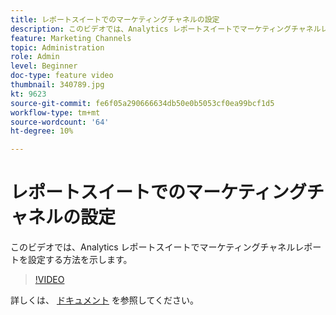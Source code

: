 ```yaml
---
title: レポートスイートでのマーケティングチャネルの設定
description: このビデオでは、Analytics レポートスイートでマーケティングチャネルレポートを設定する方法を示します。
feature: Marketing Channels
topic: Administration
role: Admin
level: Beginner
doc-type: feature video
thumbnail: 340789.jpg
kt: 9623
source-git-commit: fe6f05a290666634db50e0b5053cf0ea99bcf1d5
workflow-type: tm+mt
source-wordcount: '64'
ht-degree: 10%

---
```



# レポートスイートでのマーケティングチャネルの設定

このビデオでは、Analytics レポートスイートでマーケティングチャネルレポートを設定する方法を示します。

>[!VIDEO](https://video.tv.adobe.com/v/340789/?quality=12&learn=on)

詳しくは、 [ドキュメント](https://experienceleague.adobe.com/docs/analytics/components/marketing-channels/c-getting-started-mchannel.html?lang=en) を参照してください。
